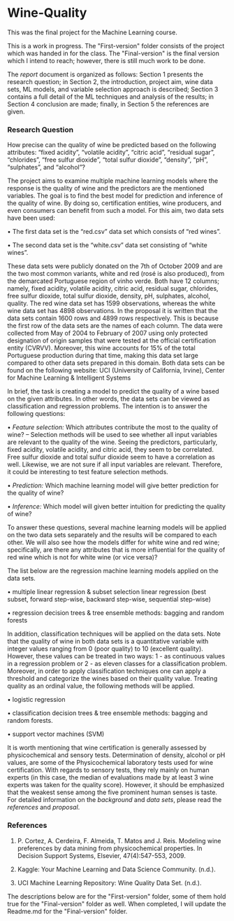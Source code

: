 # Wine-Quality
This was the final project for the Machine Learning course.

This is a work in progress. The "First-version" folder consists of the project which was handed in for the class. The "Final-version" is the final version which I intend to reach; however, there is still much work to be done.

The *report* document is organized as follows: Section 1 presents the research question; in Section 2, the introduction, project aim, wine data sets, ML models, and variable selection approach is described; Section 3 contains a full detail of the ML techniques and analysis of the results; in Section 4 conclusion are made; finally, in Section 5 the references are given.

### Research Question
How precise can the quality of wine be predicted based on the following attributes: “fixed acidity”, “volatile acidity”, “citric acid”, “residual sugar”, “chlorides”, “free sulfur dioxide”, “total sulfur dioxide”, “density”, “pH”, “sulphates”, and “alcohol”?

The project aims to examine multiple machine learning models where the response is the quality of wine and the predictors are the mentioned variables. The goal is to find the best model for prediction and inference of the quality of wine. By doing so, certification entities, wine producers, and even consumers can benefit from such a model. For this aim, two data sets have been used:

• The first data set is the “red.csv” data set which consists of “red wines”.

• The second data set is the “white.csv” data set consisting of “white wines”.

These data sets were publicly donated on the 7th of October 2009 and are the two most common variants, white and red (rosé is also produced), from the demarcated Portuguese region of vinho verde. Both have 12 columns; namely, fixed acidity, volatile acidity, citric acid, residual sugar, chlorides, free sulfur dioxide, total sulfur dioxide, density, pH, sulphates, alcohol, quality. The red wine data set has 1599 observations, whereas the white wine data set has 4898 observations. In the proposal it is written that the data sets contain 1600 rows and 4899 rows respectively. This is because the first row of the data sets are the names of each column. The data were collected from May of 2004 to February of 2007 using only protected designation of origin samples that were tested at the official certification entity (CVRVV). Moreover, this wine accounts for 15% of the total Portuguese production during that time, making this data set large compared to other data sets prepared in this domain. Both data sets can be found on the following website: UCI (University of California, Irvine), Center for Machine Learning & Intelligent Systems

In brief, the task is creating a model to predict the quality of a wine based on the given attributes. In other words, the data sets can be viewed as classification and regression problems. The intention is to answer the following questions:

• *Feature selection:* Which attributes contribute the most to the quality of wine?
– Selection methods will be used to see whether all input variables are relevant to the quality of the wine. Seeing the predictors, particularly, fixed acidity, volatile acidity, and citric acid, they seem
to be correlated. Free sulfur dioxide and total sulfur dioxide seem to have a correlation as well. Likewise, we are not sure if all input variables are relevant. Therefore, it could be interesting to test feature selection methods.

• *Prediction:* Which machine learning model will give better prediction for the quality of wine? 

• *Inference:* Which model will given better intuition for predicting the quality of wine?

To answer these questions, several machine learning models will be applied on the two data sets separately and the results will be compared to each other. We will also see how the models differ for white wine and red wine; specifically, are there any attributes that is more influential for the quality of red wine which is not for white wine (or vice versa)?

The list below are the regression machine learning models applied on the data sets. 

• multiple linear regression & subset selection linear regression (best subset, forward step-wise, backward step-wise, sequential step-wise)

• regression decision trees & tree ensemble methods: bagging and random forests

In addition, classification techniques will be applied on the data sets. Note that the quality of wine in both data sets is a quantitative variable with integer values ranging from 0 (poor quality) to 10 (excellent quality). However, these values can be treated in two ways: 1 - as continuous values in a regression problem or 2 - as eleven classes for a classification problem. Moreover, in order to apply classification techniques one can apply a threshold and categorize the wines based on their quality value. Treating quality as an ordinal value, the following methods will be applied.

• logistic regression

• classification decision trees & tree ensemble methods: bagging and random forests. 

• support vector machines (SVM)

It is worth mentioning that wine certification is generally assessed by physicochemical and sensory tests. Determination of density, alcohol or pH values, are some of the Physicochemical laboratory tests used for wine certification. With regards to sensory tests, they rely mainly on human experts (in this case, the median of evaluations made by at least 3 wine experts was taken for the quality score). However, it should be emphasized that the weakest sense among the five prominent human senses is taste. For detailed information on the *background* and *data sets*, please read the *references* and *proposal*.

### References
1. P. Cortez, A. Cerdeira, F. Almeida, T. Matos and J. Reis. Modeling wine preferences by data mining from physicochemical properties. In Decision Support Systems, Elsevier, 47(4):547-553, 2009.

2. Kaggle: Your Machine Learning and Data Science Community. (n.d.).

3. UCI Machine Learning Repository: Wine Quality Data Set. (n.d.).

The descriptions below are for the "First-version" folder, some of them hold true for the "Final-version" folder as well. When completed, I will update the Readme.md for the "Final-version" folder.
